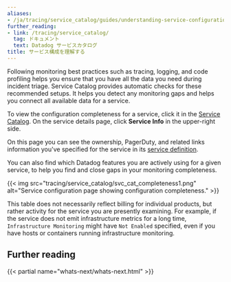 ```yaml
---
aliases:
- /ja/tracing/service_catalog/guides/understanding-service-configuration
further_reading:
- link: /tracing/service_catalog/
  tag: ドキュメント
  text: Datadog サービスカタログ
title: サービス構成を理解する
---
```


Following monitoring best practices such as tracing, logging, and code profiling helps you ensure that you have all the data you need during incident triage. Service Catalog provides automatic checks for these recommended setups. It helps you detect any monitoring gaps and helps you connect all available data for a service.

To view the configuration completeness for a service, click it in the [Service Catalog][1]. On the service details page, click **Service Info** in the upper-right side. 

On this page you can see the ownership, PagerDuty, and related links information you've specified for the service in its [service definition][2].

You can also find which Datadog features you are actively using for a given service, to help you find and close gaps in your monitoring completeness. 

{{< img src="tracing/service_catalog/svc_cat_completeness1.png" alt="Service configuration page showing configuration completeness." >}}

This table does not necessarily reflect billing for individual products, but rather activity for the service you are presently examining. For example, if the service does not emit infrastructure metrics for a long time, `Infrastructure Monitoring` might have `Not Enabled` specified, even if you have hosts or containers running infrastructure monitoring. 

## Further reading

{{< partial name="whats-next/whats-next.html" >}}

[1]: https://app.datadoghq.com/services
[2]: /ja/tracing/service_catalog/service_definition_api/